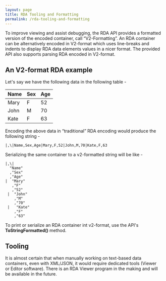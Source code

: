 ```yaml
---
layout: page
title: RDA Tooling and Formatting
permalink: /rda-tooling-and-formatting
---
```


To improve viewing and assist debugging, the RDA API provides a formatted version of the encoded container, call “V2-Formatting”. An RDA container can be alternatively encoded in V2-format which uses line-breaks and indents to display RDA data elements values in a nicer format. The provided API also supports parsing RDA encoded in V2-format.

## An V2-format RDA example

Let's say we have the following data in the following table - 

| Name | Sex | Age | 
|------|-----|-----|
| Mary | F   | 52  | 
| John | M  | 70  |
| Kate | F   | 63  | 

Encoding the above data in “traditional” RDA encoding would produce the following string - 

```
|,\|Name,Sex,Age|Mary,F,52|John,M,70|Kate,F,63
```

Serializing the same container to a v2-formatted string will be like -

```
|,\|
  "Name"
  ,"Sex"
  ,"Age"
|  "Mary"
   ,"F"
   ,"52"
 |  "John"
    ,"M"
    ,"70"
 |   "Kate"
    ,"F"
    ,"63"
```

To print or serialize an RDA container int v2-format, use the API's **ToStringFormatted()** method.

## Tooling

It is almost certain that when manually working on text-based data containers, even with XML/JSON, it would require dedicated tools (Viewer or Editor software). There is an RDA Viewer program in the making and will be available in the future.  
